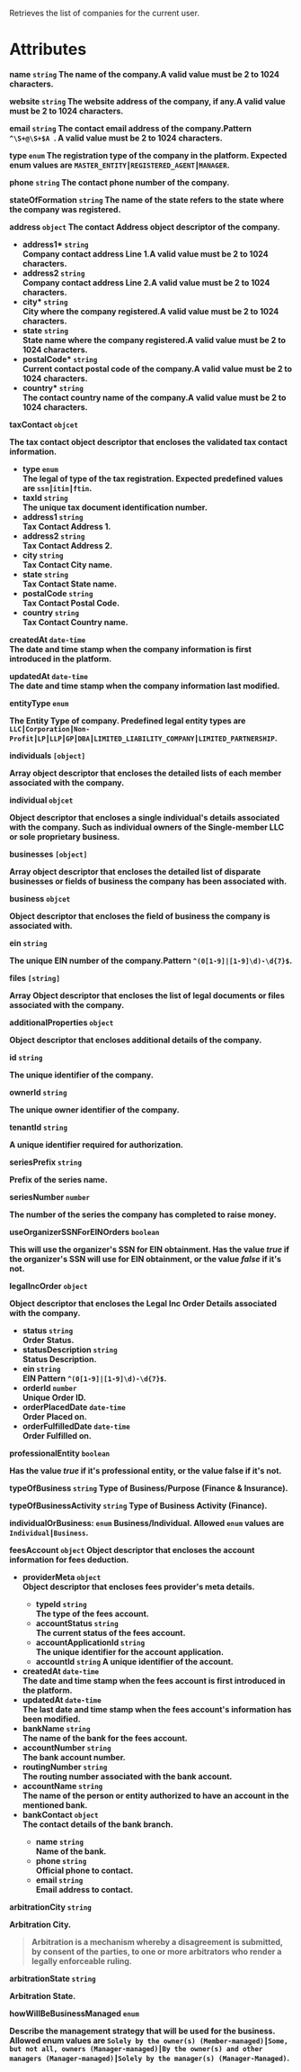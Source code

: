 Retrieves the list of companies for the current user.

# Attributes

<strong>name<strong> `string`
The name of the company.A valid value must be 2 to 1024 characters.

<strong>website<strong> `string`
The website address of the company, if any.A valid value must be 2 to 1024 characters.

<strong>email<strong> `string`
The contact email address of the company.Pattern `^\S+@\S+$A `. A valid value must be 2 to 1024 characters.

<strong>type<strong> `enum`
The registration type of the company in the platform. Expected enum values are `MASTER_ENTITY┃REGISTERED_AGENT┃MANAGER`.

<strong>phone<strong> `string`
The contact phone number of the company.

<strong>stateOfFormation<strong> `string`
The name of the state refers to the state where the company was registered.

<strong>address<strong> `object`
The contact Address object descriptor of the company.

* <strong>address1*<strong> `string` <br> Company contact address Line 1.A valid value must be 2 to 1024 characters.
* <strong>address2</strong> `string` <br> Company contact address Line 2.A valid value must be 2 to 1024 characters.
* <strong>city*<strong> `string` <br> City where the company registered.A valid value must be 2 to 1024 characters.
* <strong>state<strong> `string` <br> State name where the company registered.A valid value must be 2 to 1024 characters.
* <strong>postalCode*<strong> `string` <br> Current contact postal code of the company.A valid value must be 2 to 1024 characters.
* <strong>country*<strong> `string` <br> The contact country name of the company.A valid value must be 2 to 1024 characters.

<strong>taxContact<strong> `objcet`

The tax contact object descriptor that encloses the  validated tax contact information.

* <strong>type<strong> `enum` <br> The legal of type of the tax registration. Expected predefined values are `ssn┃itin┃ftin`.
* <strong>taxId<strong> `string` <br> The unique tax document identification number.
* <strong>address1<strong> `string` <br> Tax Contact Address 1.
* <strong>address2<strong> `string` <br> Tax Contact Address 2.
* <strong>city<strong> `string` <br> Tax Contact City name.
* <strong>state<strong> `string` <br> Tax Contact State name.
* <strong>postalCode<strong> `string` <br> Tax Contact Postal Code.
* <strong>country<strong> `string` <br> Tax Contact Country name.

<strong>createdAt<strong> `date-time` <br> The date and time stamp when the company information is first introduced in the platform.

<strong>updatedAt<strong> `date-time` <br> The date and time stamp when the company information last modified.

<strong>entityType<strong> `enum`

The Entity Type of company. Predefined legal entity types are `LLC┃Corporation┃Non-Profit┃LP┃LLP┃GP┃DBA┃LIMITED_LIABILITY_COMPANY┃LIMITED_PARTNERSHIP`.

<strong>individuals<strong> `[object]`

Array object descriptor that encloses the detailed lists of each member associated with the company.

<strong>individual<strong> `objcet`

Object descriptor that encloses a single individual's details associated with the company. Such as individual owners of the Single-member LLC or sole proprietary business.

<strong>businesses<strong> `[object]`

Array object descriptor that encloses the detailed list of disparate businesses or fields of business the company has been associated with.

<strong>business<strong> `objcet`

Object descriptor that encloses the field of business the company is associated with.

<strong>ein<strong> `string`

The unique EIN number of the company.Pattern `^(0[1-9]|[1-9]\d)-\d{7}$`.

<strong>files<strong> `[string]`

Array Object descriptor that encloses the list of legal documents or files associated with the company.

<strong>additionalProperties<strong> `object`

Object descriptor that encloses additional details of the company.

<strong>id<strong> `string`

The unique identifier of the company.

<strong>ownerId<strong> `string`

The unique owner identifier of the company.

<strong>tenantId<strong> `string`

A unique identifier required for authorization.

<strong>seriesPrefix<strong> `string`

Prefix of the series name.

<strong>seriesNumber<strong> `number`

The number of the series the company has completed to raise money.

<strong>useOrganizerSSNForEINOrders<strong> `boolean`

This will use the organizer's SSN for EIN obtainment. Has the value _true_ if the organizer's SSN will use for EIN obtainment, or the value _false_ if it's not.

<strong>legalIncOrder<strong> `object`

Object descriptor that encloses the Legal Inc Order Details associated with the company.

* <strong>status<strong> `string` </br>
Order Status.
* <strong>statusDescription<strong> `string` </br>
Status Description.
* <strong>ein<strong> `string` </br>
EIN Pattern `^(0[1-9]|[1-9]\d)-\d{7}$`.
* <strong>orderId<strong> `number` </br>
Unique Order ID.
* <strong>orderPlacedDate<strong> `date-time` </br>
Order Placed on.
* <strong>orderFulfilledDate<strong> `date-time` </br>
Order Fulfilled on.

<strong>professionalEntity<strong> `boolean`

Has the value _true_ if it's professional entity, or the value false if it's not. 

<strong>typeOfBusiness<strong> `string`
Type of Business/Purpose (Finance & Insurance).

<strong>typeOfBusinessActivity<strong> `string`
Type of Business Activity (Finance).

<strong>individualOrBusiness<strong>: `enum`
Business/Individual. Allowed `enum` values are `Individual┃Business`.

<strong>feesAccount<strong> `object`
Object descriptor that encloses the account information for fees deduction.

* <strong>providerMeta<strong> `object` <br> Object descriptor that encloses fees provider's meta details.
  * <strong>typeId<strong> `string` <br> The type of the fees account.
  * <strong>accountStatus<strong> `string` <br> The current status of the fees account.
  * <strong>accountApplicationId<strong> `string` <br> The unique identifier for the account application.
  * <strong>accountId<strong> `string` A unique identifier of the account.
* <strong>createdAt<strong> `date-time` <br> The date and time stamp when the fees account is first introduced in the platform.
* <strong>updatedAt<strong> `date-time` <br> The last date and time stamp when the fees account's information has been modified.
* <strong>bankName<strong> `string` <br> The name of the bank for the fees account. 
* <strong>accountNumber<strong> `string` <br> The bank account number.
* <strong>routingNumber<strong> `string` <br> The routing number associated with the bank account.
* <strong>accountName<strong> `string` <br> The name of the person or entity authorized to have an account in the mentioned bank.
* <strong>bankContact<strong> `object` <br> The contact details of the bank branch.
  * <strong>name<strong> `string` <br> Name of the bank.
  * <strong>phone<strong> `string` <br> Official phone to contact.
  * <strong>email<strong> `string` <br> Email address to contact.

<strong>arbitrationCity<strong> `string`

Arbitration City.
> Arbitration is a mechanism whereby a disagreement is submitted, by consent of the parties, to one or more arbitrators who render a legally enforceable ruling.

<strong>arbitrationState<strong> `string`

Arbitration State.

<strong>howWillBeBusinessManaged<strong> `enum`

Describe the management strategy that will be used for the business.
Allowed enum values are `Solely by the owner(s) (Member-managed)┃Some, but not all, owners (Manager-managed)┃By the owner(s) and other managers (Manager-managed)┃Solely by the manager(s) (Manager-Managed)`.